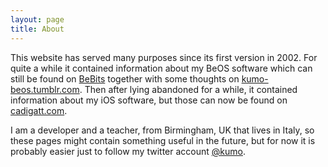 ```yaml
---
layout: page
title: About
---
```

This website has served many purposes since its first version in 2002. For quite a while it contained information about my BeOS software which can still be found on [BeBits](http://www.bebits.com/devprofile/260) together with some thoughts on [kumo-beos.tumblr.com](http://kumo-beos.tumblr.com). Then after lying abandoned for a while, it contained information about my iOS software, but those can now be found on [cadigatt.com](http://www.cadigatt.com).

I am a developer and a teacher, from Birmingham, UK that lives in Italy, so these pages might contain something useful in the future, but for now it is probably easier just to follow my twitter account [@kumo](http://twitter.com/kumo).
